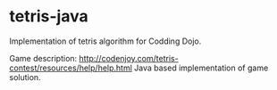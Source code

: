 tetris-java
===========

Implementation of tetris algorithm for Codding Dojo.

Game description: http://codenjoy.com/tetris-contest/resources/help/help.html
Java based implementation of game solution.
